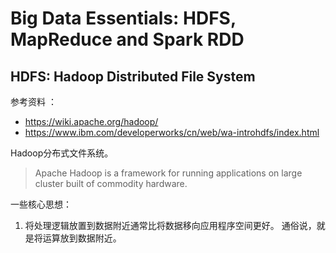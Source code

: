 

# Big Data Essentials: HDFS, MapReduce and Spark RDD


## HDFS: Hadoop Distributed File System

参考资料 ：

- <https://wiki.apache.org/hadoop/>
- <https://www.ibm.com/developerworks/cn/web/wa-introhdfs/index.html>

Hadoop分布式文件系统。

> Apache Hadoop is a framework for running applications on large cluster built of commodity hardware.


一些核心思想：

1. 将处理逻辑放置到数据附近通常比将数据移向应用程序空间更好。 通俗说，就是将运算放到数据附近。
